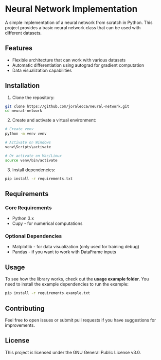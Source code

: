 # Neural Network Implementation

A simple implementation of a neural network from scratch in Python. This project provides a basic neural network class that can be used with different datasets.

## Features

- Flexible architecture that can work with various datasets
- Automatic differentiation using autograd for gradient computation
- Data visualization capabilities

## Installation

1. Clone the repository:
```bash
git clone https://github.com/joraleoca/neural-network.git
cd neural-network
```

2. Create and activate a virtual environment:
```bash
# Create venv
python -m venv venv

# Activate on Windows
venv\Scripts\activate

# Or activate on Mac/Linux
source venv/bin/activate
```

3. Install dependencies:
```bash
pip install -r requirements.txt
```

## Requirements
### Core Requirements
- Python 3.x
- Cupy - for numerical computations

### Optional Dependencies
- Matplotlib - for data visualization (only used for training debug)
- Pandas - if you want to work with DataFrame inputs

## Usage
To see how the library works, check out the **usage example folder**.
You need to install the example dependencies to run the example:

```bash
pip install -r requirements.example.txt
```

## Contributing

Feel free to open issues or submit pull requests if you have suggestions for improvements.

## License

This project is licensed under the GNU General Public License v3.0.
